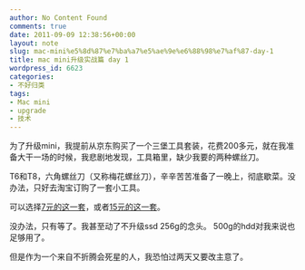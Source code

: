 ```yaml
---
author: No Content Found
comments: true
date: 2011-09-09 12:38:56+00:00
layout: note
slug: mac-mini%e5%8d%87%e7%ba%a7%e5%ae%9e%e6%88%98%e7%af%87-day-1
title: mac mini升级实战篇 day 1
wordpress_id: 6623
categories:
- 不好归类
tags:
- Mac mini
- upgrade
- 技术
---
```


为了升级mini，我提前从京东购买了一个三堡工具套装，花费200多元，就在我准备大干一场的时候，我悲剧地发现，工具箱里，缺少我要的两种螺丝刀。





T6和T8，六角螺丝刀（又称梅花螺丝刀），辛辛苦苦准备了一晚上，彻底歇菜。没办法，只好去淘宝订购了一套小工具。





可以选择[7元的这一套](http://trade.taobao.com/trade/detail/tradeSnap.htm?tradeID=92938824800485)，或者[15元的这一套](http://trade.taobao.com/trade/detail/tradeSnap.htm?tradeID=92939554340485)。





没办法，只有等了。我甚至动了不升级ssd 256g的念头。 500g的hdd对我来说也足够用了。





但是作为一个来自不折腾会死星的人，我恐怕过两天又要改主意了。
